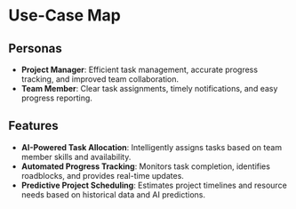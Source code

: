 # Use-Case Map

## Personas
- **Project Manager**: Efficient task management, accurate progress tracking, and improved team collaboration.
- **Team Member**: Clear task assignments, timely notifications, and easy progress reporting.

## Features
- **AI-Powered Task Allocation**: Intelligently assigns tasks based on team member skills and availability.
- **Automated Progress Tracking**: Monitors task completion, identifies roadblocks, and provides real-time updates.
- **Predictive Project Scheduling**: Estimates project timelines and resource needs based on historical data and AI predictions.
